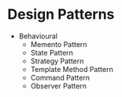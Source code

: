 # Design Patterns

* Behavioural
  * Memento Pattern
  * State Pattern
  * Strategy Pattern
  * Template Method Pattern
  * Command Pattern
  * Observer Pattern
